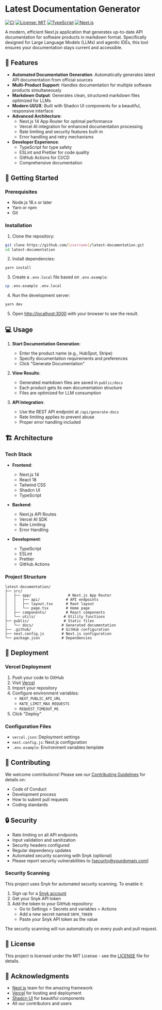 # Latest Documentation Generator

[![CI](https://github.com/[username]/latest-documentation/actions/workflows/ci.yml/badge.svg)](https://github.com/[username]/latest-documentation/actions/workflows/ci.yml)
[![License: MIT](https://img.shields.io/badge/License-MIT-yellow.svg)](https://opensource.org/licenses/MIT)
[![TypeScript](https://img.shields.io/badge/TypeScript-5.2.2-blue.svg)](https://www.typescriptlang.org/)
[![Next.js](https://img.shields.io/badge/Next.js-14.0.0-black.svg)](https://nextjs.org/)

A modern, efficient Next.js application that generates up-to-date API documentation for software products in markdown format. Specifically designed for Large Language Models (LLMs) and agentic IDEs, this tool ensures your documentation stays current and accessible.

## 🌟 Features

- **Automated Documentation Generation**: Automatically generates latest API documentation from official sources
- **Multi-Product Support**: Handles documentation for multiple software products simultaneously
- **Markdown Output**: Generates clean, structured markdown files optimized for LLMs
- **Modern UI/UX**: Built with Shadcn UI components for a beautiful, responsive interface
- **Advanced Architecture**:
  - Next.js 14 App Router for optimal performance
  - Vercel AI integration for enhanced documentation processing
  - Rate limiting and security features built-in
  - Error handling and retry mechanisms
- **Developer Experience**:
  - TypeScript for type safety
  - ESLint and Prettier for code quality
  - GitHub Actions for CI/CD
  - Comprehensive documentation

## 🚀 Getting Started

### Prerequisites

- Node.js 18.x or later
- Yarn or npm
- Git

### Installation

1. Clone the repository:
```bash
git clone https://github.com/[username]/latest-documentation.git
cd latest-documentation
```

2. Install dependencies:
```bash
yarn install
```

3. Create a `.env.local` file based on `.env.example`:
```bash
cp .env.example .env.local
```

4. Run the development server:
```bash
yarn dev
```

5. Open [http://localhost:3000](http://localhost:3000) with your browser to see the result.

## 💻 Usage

1. **Start Documentation Generation**:
   - Enter the product name (e.g., HubSpot, Stripe)
   - Specify documentation requirements and preferences
   - Click "Generate Documentation"

2. **View Results**:
   - Generated markdown files are saved in `public/docs`
   - Each product gets its own documentation structure
   - Files are optimized for LLM consumption

3. **API Integration**:
   - Use the REST API endpoint at `/api/generate-docs`
   - Rate limiting applies to prevent abuse
   - Proper error handling included

## 🏗️ Architecture

### Tech Stack

- **Frontend**:
  - Next.js 14
  - React 18
  - Tailwind CSS
  - Shadcn UI
  - TypeScript

- **Backend**:
  - Next.js API Routes
  - Vercel AI SDK
  - Rate Limiting
  - Error Handling

- **Development**:
  - TypeScript
  - ESLint
  - Prettier
  - GitHub Actions

### Project Structure

```
latest-documentation/
├── src/
│   ├── app/                 # Next.js App Router
│   │   ├── api/            # API endpoints
│   │   ├── layout.tsx      # Root layout
│   │   └── page.tsx        # Home page
│   ├── components/         # React components
│   └── utils/             # Utility functions
├── public/                # Static files
│   └── docs/             # Generated documentation
├── .github/              # GitHub configuration
├── next.config.js        # Next.js configuration
└── package.json          # Dependencies
```

## 🚀 Deployment

### Vercel Deployment

1. Push your code to GitHub
2. Visit [Vercel](https://vercel.com)
3. Import your repository
4. Configure environment variables:
   - `NEXT_PUBLIC_API_URL`
   - `RATE_LIMIT_MAX_REQUESTS`
   - `REQUEST_TIMEOUT_MS`
5. Click "Deploy"

### Configuration Files

- `vercel.json`: Deployment settings
- `next.config.js`: Next.js configuration
- `.env.example`: Environment variables template

## 🤝 Contributing

We welcome contributions! Please see our [Contributing Guidelines](CONTRIBUTING.md) for details on:
- Code of Conduct
- Development process
- How to submit pull requests
- Coding standards

## 🔒 Security

- Rate limiting on all API endpoints
- Input validation and sanitization
- Security headers configured
- Regular dependency updates
- Automated security scanning with Snyk (optional)
- Please report security vulnerabilities to [security@yourdomain.com]

### Security Scanning

This project uses Snyk for automated security scanning. To enable it:

1. Sign up for a [Snyk account](https://snyk.io)
2. Get your Snyk API token
3. Add the token to your GitHub repository:
   - Go to Settings > Secrets and variables > Actions
   - Add a new secret named `SNYK_TOKEN`
   - Paste your Snyk API token as the value

The security scanning will run automatically on every push and pull request.

## 📄 License

This project is licensed under the MIT License - see the [LICENSE](LICENSE) file for details.

## 🙏 Acknowledgments

- [Next.js](https://nextjs.org/) team for the amazing framework
- [Vercel](https://vercel.com) for hosting and deployment
- [Shadcn UI](https://ui.shadcn.com/) for beautiful components
- All our contributors and users
